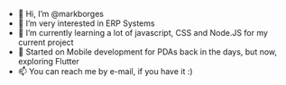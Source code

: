 - 👋 Hi, I’m @markborges
- 👀 I’m very interested in ERP Systems
- 🌱 I’m currently learning a lot of javascript, CSS and Node.JS for my current project
- 📱 Started on Mobile development for PDAs back in the days, but now, exploring Flutter
- 📫 You can reach me by e-mail, if you have it :)

<!---
markborges/markborges is a ✨ special ✨ repository because its `README.md` (this file) appears on your GitHub profile.
You can click the Preview link to take a look at your changes.
--->
